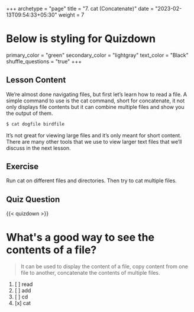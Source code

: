 +++
archetype = "page"
title = "7. cat (Concatenate)"
date = "2023-02-13T09:54:33+05:30"
weight = 7
# Below is styling for Quizdown
primary_color = "green"
secondary_color = "lightgray"
text_color = "Black"
shuffle_questions = "true"
+++

## Lesson Content

We’re almost done navigating files, but first let’s learn how to read a file. A simple command to use is the cat command, short for concatenate, it not only displays file contents but it can combine multiple files and show you the output of them. 

```bash
$ cat dogfile birdfile
```

It’s not great for viewing large files and it’s only meant for short content. There are many other tools that we use to view larger text files that we’ll discuss in the next lesson.

## Exercise

Run cat on different files and directories. Then try to cat multiple files. 

## Quiz Question

{{< quizdown >}}

# What's a good way to see the contents of a file?

> It can be used to display the content of a file, copy content from one file to another, concatenate the contents of multiple files.

1. [ ] read
2. [ ] add
3. [ ] cd
4. [x] cat